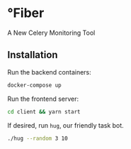 # ℉iber 
A New Celery Monitoring Tool

## Installation
Run the backend containers:
```bash
docker-compose up
```

Run the frontend server:
```bash
cd client && yarn start
```

If desired, run `hug`, our friendly task bot.
```bash
./hug --random 3 10
```
